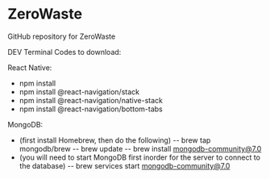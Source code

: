 # ZeroWaste
GitHub repository for ZeroWaste

DEV Terminal Codes to download:

React Native:
- npm install
- npm install @react-navigation/stack
- npm install @react-navigation/native-stack
- npm install @react-navigation/bottom-tabs

MongoDB:
- (first install Homebrew, then do the following)
-- brew tap mongodb/brew
-- brew update
-- brew install mongodb-community@7.0
- (you will need to start MongoDB first inorder for the server to connect to the database)
-- brew services start mongodb-community@7.0








